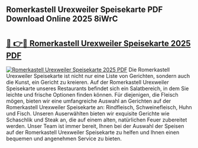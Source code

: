 ## Romerkastell Urexweiler Speisekarte PDF Download Online 2025 8iWrC

# <h2><a href="http://gce296.nevu.top/?p=Romerkastell+Urexweiler+Speisekarte">🔗 👉🔴 Romerkastell Urexweiler Speisekarte 2025 PDF</a></h2>

[![Romerkastell Urexweiler Speisekarte 2025 PDF](https://i.imgur.com/dBaPXMq.png)](http://gce296.nevu.top/?p=Romerkastell+Urexweiler+Speisekarte)
Die Romerkastell Urexweiler Speisekarte ist nicht nur eine Liste von Gerichten, sondern auch die Kunst, ein Gericht zu kreieren. Auf der Romerkastell Urexweiler Speisekarte unseres Restaurants befindet sich ein Salatbereich, in dem Sie leichte und frische Optionen finden können. Für diejenigen, die Fleisch mögen, bieten wir eine umfangreiche Auswahl an Gerichten auf der Romerkastell Urexweiler Speisekarte an: Rindfleisch, Schweinefleisch, Huhn und Fisch. Unseren Auserwählten bieten wir exquisite Gerichte wie Schaschlik und Steak an, die auf einem alten, natürlichen Feuer zubereitet werden. Unser Team ist immer bereit, Ihnen bei der Auswahl der Speisen auf der Romerkastell Urexweiler Speisekarte zu helfen und Ihnen einen bequemen und angenehmen Service zu bieten.
